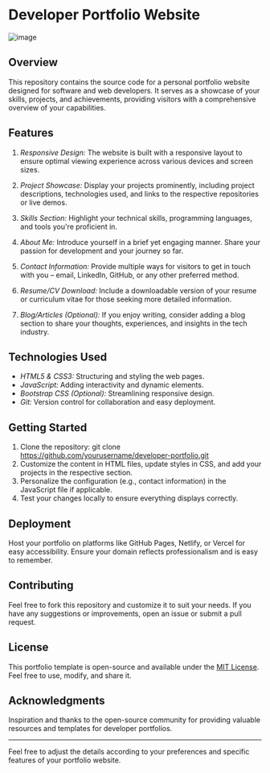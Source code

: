 # Developer Portfolio Website
![image](https://github.com/user-attachments/assets/0a632042-cb49-4d92-bb92-2585b590faab)


## Overview

This repository contains the source code for a personal portfolio website designed for software and web developers. It serves as a showcase of your skills, projects, and achievements, providing visitors with a comprehensive overview of your capabilities.

## Features

1. *Responsive Design:* The website is built with a responsive layout to ensure optimal viewing experience across various devices and screen sizes.

2. *Project Showcase:* Display your projects prominently, including project descriptions, technologies used, and links to the respective repositories or live demos.

3. *Skills Section:* Highlight your technical skills, programming languages, and tools you're proficient in.

4. *About Me:* Introduce yourself in a brief yet engaging manner. Share your passion for development and your journey so far.

5. *Contact Information:* Provide multiple ways for visitors to get in touch with you – email, LinkedIn, GitHub, or any other preferred method.

6. *Resume/CV Download:* Include a downloadable version of your resume or curriculum vitae for those seeking more detailed information.

7. *Blog/Articles (Optional):* If you enjoy writing, consider adding a blog section to share your thoughts, experiences, and insights in the tech industry.

## Technologies Used

- *HTML5 & CSS3:* Structuring and styling the web pages.
- *JavaScript:* Adding interactivity and dynamic elements.
- *Bootstrap CSS (Optional):* Streamlining responsive design.
- *Git:* Version control for collaboration and easy deployment.

## Getting Started

1. Clone the repository: git clone https://github.com/yourusername/developer-portfolio.git
2. Customize the content in HTML files, update styles in CSS, and add your projects in the respective section.
3. Personalize the configuration (e.g., contact information) in the JavaScript file if applicable.
4. Test your changes locally to ensure everything displays correctly.

## Deployment

Host your portfolio on platforms like GitHub Pages, Netlify, or Vercel for easy accessibility. Ensure your domain reflects professionalism and is easy to remember.

## Contributing

Feel free to fork this repository and customize it to suit your needs. If you have any suggestions or improvements, open an issue or submit a pull request.

## License

This portfolio template is open-source and available under the [MIT License](LICENSE). Feel free to use, modify, and share it.

## Acknowledgments

Inspiration and thanks to the open-source community for providing valuable resources and templates for developer portfolios.

---

Feel free to adjust the details according to your preferences and specific features of your portfolio website.
